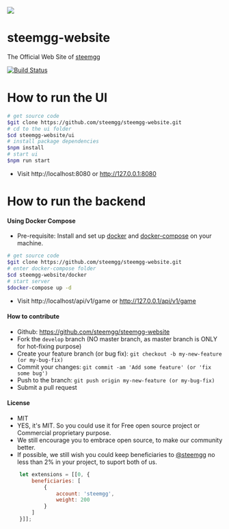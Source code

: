 ![](https://github.com/steemgg/ui-resource/blob/master/image/steemgg-website-readme/i-love-coding.gif)

# steemgg-website

The Official Web Site of [steemgg](https://steemgg.com)

[![Build Status](https://travis-ci.org/steemgg/steemgg-website.svg?branch=develop)](https://travis-ci.org/steemgg/steemitgame-website)

# How to run the UI
```bash
# get source code
$git clone https://github.com/steemgg/steemgg-website.git
# cd to the ui folder  
$cd steemgg-website/ui
# install package dependencies
$npm install 
# start ui
$npm run start 
```
* Visit http://localhost:8080 or http://127.0.0.1:8080

# How to run the backend

#### Using Docker Compose

* Pre-requisite: Install and set up [docker](https://docs.docker.com/engine/installation/) and [docker-compose](https://docs.docker.com/compose/install/) on your machine.

```bash
# get source code
$git clone https://github.com/steemgg/steemgg-website.git
# enter docker-compose folder
$cd steemgg-website/docker
# start server
$docker-compose up -d
```
* Visit http://localhost/api/v1/game or http://127.0.0.1/api/v1/game

#### How to contribute

* Github: https://github.com/steemgg/steemgg-website
* Fork the `develop` branch (NO master branch, as master branch is ONLY for hot-fixing purpose)
* Create your feature branch (or bug fix): `git checkout -b my-new-feature (or my-bug-fix)`
* Commit your changes: `git commit -am 'Add some feature' (or 'fix some bug')`
* Push to the branch: `git push origin my-new-feature (or my-bug-fix)`
* Submit a pull request

#### License

* MIT
* YES, it's MIT. So you could use it for Free open source project or Commercial proprietary purpose.
* We still encourage you to embrace open source, to make our community better.
* If possible, we still wish you could keep beneficiaries to [@steemgg](https://steemit.com/@steemgg) no less than 2% in your project, to suport both of us.
```javascript
    let extensions = [[0, {
        beneficiaries: [
            {
                account: 'steemgg',
                weight: 200
            }
        ]
    }]];
```
